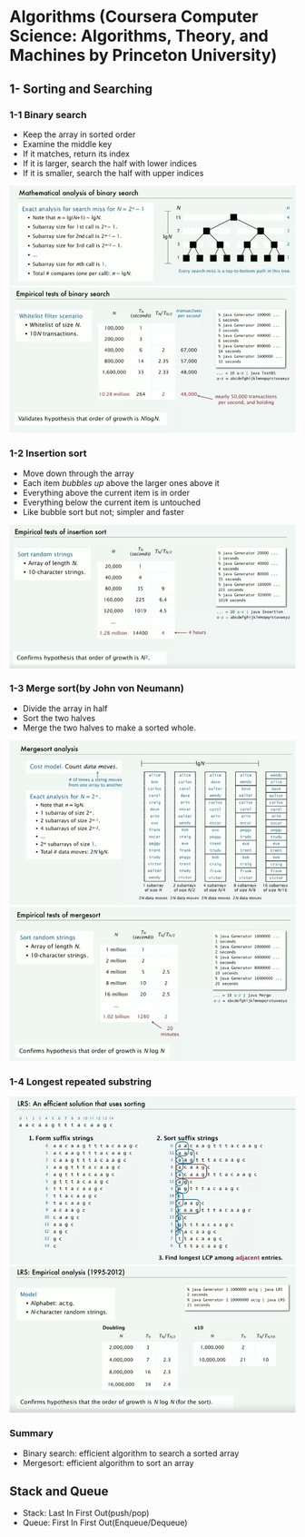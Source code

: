 # Algorithms (Coursera Computer Science: Algorithms, Theory, and Machines by Princeton University)
## 1- Sorting and Searching
### 1-1 Binary search
* Keep the array in sorted order
* Examine the middle key
* If it matches, return its index
* If it is larger, search the half with lower indices
* If it is smaller, search the half with upper indices

![Math_analysis](https://raw.githubusercontent.com/SiZHANG0303/Algorithms/master/Mathematical_analysis_of_binary_search.png)
![Empirical_tests](https://raw.githubusercontent.com/SiZHANG0303/Algorithms/master/Empirical_tests_of_binary_search.png)
### 1-2 Insertion sort
* Move down through the array
* Each item *bubbles up* above the larger ones above it
* Everything above the current item is in order
* Everything below the current item is untouched
* Like bubble sort but not; simpler and faster

![Empirical_tests](https://raw.githubusercontent.com/SiZHANG0303/Algorithms/master/Empirical_tests_of_insertion_sort.png)

### 1-3 Merge sort(by John von Neumann)
* Divide the array in half
* Sort the two halves
* Merge the two halves to make a sorted whole.

![Mergesort_analysis](https://raw.githubusercontent.com/SiZHANG0303/Algorithms/master/Mergesort_analysis.png)
![Empirical_tests](https://raw.githubusercontent.com/SiZHANG0303/Algorithms/master/Empirical_tests_of_mergesort.png)

### 1-4 Longest repeated substring

![suffix_string](https://raw.githubusercontent.com/SiZHANG0303/Algorithms/master/LRS_suffix_string.png)
![Empirical_tests](https://raw.githubusercontent.com/SiZHANG0303/Algorithms/master/LRS_empirical_nanlysis.png)

### Summary
* Binary search: efficient algorithm to search a sorted array
* Mergesort: efficient algorithm to sort an array

## Stack and Queue
* Stack: Last In First Out(push/pop)
* Queue: First In First Out(Enqueue/Dequeue)
